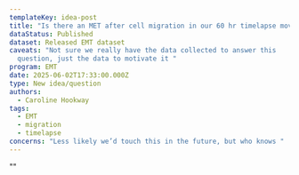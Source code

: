 ```yaml
---
templateKey: idea-post
title: "Is there an MET after cell migration in our 60 hr timelapse movies? "
dataStatus: Published
dataset: Released EMT dataset
caveats: "Not sure we really have the data collected to answer this
  question, just the data to motivate it "
program: EMT
date: 2025-06-02T17:33:00.000Z
type: New idea/question
authors:
  - Caroline Hookway
tags:
  - EMT
  - migration
  - timelapse  
concerns: "Less likely we’d touch this in the future, but who knows "
---
```

""
